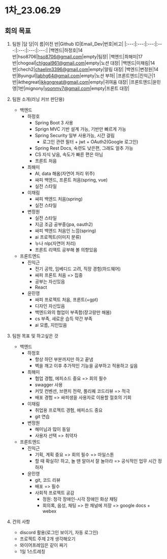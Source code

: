 # 1차_23.06.29

## 회의 목표
1. 팀원
    |담 당|이 름|이전 반|Github ID|Email_Dev|번호|비고|
    |:---:|:---:|:---:|:---:|:---:|:---:|:---:|
    |백엔드|하정호|14반|hso8706|hso8706@gmail.com|empty|팀장|
    |백엔드|최해미|17반|chogoal|chlgoal961@gmail.com|empty|노션 대장|
    |백엔드|이채림|14반|chech2|chaelim3396@gmail.com|empty|알림 대장|
    |백엔드|변정원|14반|Byungul|labhg64@gmail.com|empty|노션 부하|
    |프론트엔드|진익근|1반|ikthegreat|ikkgngreat@gmail.com|empty|귀여움 대장|
    |프론트엔드|윤민영|1반|mignony|yoonmy7@gmail.com|empty|프론트 대장|

2. 팀원 소개(러닝 커브 판단용)
   - 백엔드
     - 하정호
       - Spring Boot 3 사용
       - Sprign MVC 기반 설계 가능, 기반만 빠르게 가능
       - Spring Security 일부 사용가능, 시간 걸림
         - 로그인 관련 필터 + jwt + OAuth2(Google 로그인)
       - Spring Rest Docs, 숙련도 낮은편, 그래도 얼추 가능
       - CS 지식 낮음, 속도가 빠른 편은 아님
       - 프론트 처음
     - 최해미
       - AI, data 해옴(자연어 처리 위주)
       - 싸피 백엔드, 프론트 처음(spring, vue)
       - 실전 스타일
     - 이채림
       - 싸피 백엔드 처음(spring)
       - 실전 스타일
     - 변정원
       - 실전 스타일
       - 지금 조금 공부중(jpa, oauth2)
       - 싸피 백엔드 처음인 느낌(spring)
       - ai 프로젝트(이미지 분류)
       - 누나 nlp(자연어 처리)
       - 프론트 리액트 공부해 볼 의향있음
   - 프론트엔드
     - 진익근
       - 전기 공학, 임베디드 고려, 직장 경험(하드웨어)
       - 싸피 프론트 처음 => 집중
       - 공부는 자신있음
       - React
     - 윤민영
       - 싸피 프로젝트 처음, 프론트(+gpt)
       - 디자인 자신있음
       - 백엔드와의 협업이 부족함(쟝고랑만 해봄)
       - cs 부족, 새로운 습득 약간 부족
       - ai 모름, 지인있음

3. 팀원 목표 및 하고싶은 것
   - 백엔드
     - 하정호
       - 항상 하던 부분까지만 하고 끝냄
       - 벽을 깨고 이후 추가적인 기능을 공부하고 적용하고 싶음
     - 최해미
       - 협업 경험, 에피소드 중요 => 회의 필수
       - swagger 사용
       - 커밋 컨벤션, 브랜치 전략, 풀리퀘 코드리뷰 => 적극
       - 배포 경험 => 싸피생을 사용자로 이용할 절호의 기회
     - 이채림
       - 취업용 프로젝트 경험, 에피소드 중요
       - git 연습
     - 변정원
       - 해미님과 많이 동일
       - 사용자 선택 => 취약자
   - 프론트엔드
     - 진익근
       - 기획, 계획 중요 => 회의 필수 => 마일스톤
       - 할 때 확실히! 하고, 놀 땐 알아서 잘 놀아라 => 공식적인 업무 시간 정하자
     - 윤민영
       - git, 코드 리뷰
       - 배포 => 필수
       - 사회적 프로젝트 공감
         - 정원: 청각 장애인-시각 장애인 화상 채팅
         - 회의록, 음성, 채팅 => 한 채널에 저장 => google docs + webex

4. 건의 사항
    - discord 활용(로그인 보이기, 자동 로그인)
    - 프로젝트 주제 2개 생각해오기
    - 와이어프레임은 같이 짜기
    - 1일 1스트레칭